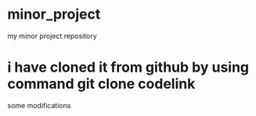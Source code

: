 # minor_project

my minor project repository 
 
# i have cloned it from github by using command git clone codelink 
 
 some modifications 